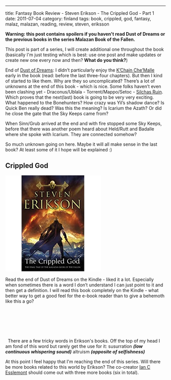 ---
title: Fantasy Book Review - Steven Erikson - The Crippled God - Part 1
date: 2011-07-04
category: finland
tags: book, crippled, god, fantasy, malaz, malazan, reading, review, steven, eriksson

**Warning: this post contains spoilers if you haven't read Dust of Dreams or the previous books in the series Malazan Book of the Fallen.**

This post is part of a series, I will create additional one throughout the book (basically I'm just testing which is best: use one post and make updates or create new one every now and then? **What do you think?**)

End of [Dust of Dreams](http://www.guldmyr.com/fantasy-book-review-steven-erikson-dust-of-dreams/ "my review of dust of dreams"): I didn’t particularly enjoy the [K’Chain Che’Malle](http://malazan.wikia.com/wiki/K%27Chain_Che%27Malle "on malazan.wikia") early in the book (read: before the last three-four chapters). But then I kind of started to like them. Why are they so uncomplicated? There’s a lot of unknowns at the end of this book - which is nice. Some folks haven’t even been clashing yet - Draconus/Ublala - Torrent/Mappo/Setoc - [Silchas Ruin](http://malazan.wikia.com/wiki/Silchas_Ruin "on malazan.wikia.com"). Which proves that the next(last) book is going to be very very exciting. What happened to the Bonehunters? How crazy was Yil’s shadow dance? Is Quick Ben really dead? Was this the meaning? Is Icarium the Azath? Or did he close the gate that the Sky Keeps came from?

When Sinn/Grub arrived at the end and with fire stopped some Sky Keeps, before that there was another poem heard about Held/Rutt and Badalle where she spoke with Icarium. They are connected somehow?

So much unknown going on here. Maybe it will all make sense in the last book? At least some of it I hope will be explained :)

## Crippled God

![Cover](images/51FKUEeqMhL._SL500_AA300_.jpg "The Crippled God")

Read the end of Dust of Dreams on the Kindle - liked it a lot. Especially when sometimes there is a word I don’t understand I can just point to it and then get a definition. I will read this book completely on the Kindle - what better way to get a good feel for the e-book reader than to give a behemoth like this a go?

 

 

 

  There are a few tricky words in Erikson's books. Off the top of my head I am fond of this word but rarely get the use for it: susurration _**(low continuous whispering sound)**_ altruism _**(opposite of selfishness)**_

At this point I feel happy that I'm reaching the end of this series. Will there be more books related to this world by Erikson? The co-creator [Ian C Esslemont](http://www.malazanempire.com/site/authors "on malazanempire.com") should come out with three more books (six in total).
